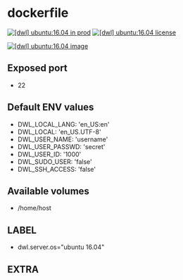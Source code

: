# dockerfile

[![[dwl] ubuntu:16.04 in prod][badge-shields]](https://hub.docker.com/r/davask/d-ubuntu/)
[![[dwl] ubuntu:16.04 license][badge-fossa]](https://app.fossa.io/projects/git%2Bhttps%3A%2F%2Fgithub.com%2Fdavask%2Fd-ubuntu?ref=badge_shield)

[![[dwl] ubuntu:16.04 image][badge-docker]](https://hub.docker.com/r/davask/d-ubuntu/)

[badge-docker]: https://dockeri.co/image/davask/d-ubuntu "[dwl] ubuntu:16.04 image"
[badge-shields]: https://img.shields.io/badge/davask%2Fd--ubuntu-env_prod-brightgreen.svg?style=flat "[dwl] ubuntu:16.04 in prod"
[badge-fossa]: https://img.shields.io/badge/davask%2Fd--ubuntu-license_MIT-brightgreen.svg?style=flat "[dwl] ubuntu:16.04 license"

## Exposed port

- 22
## Default ENV values

- DWL_LOCAL_LANG: 'en_US:en'
- DWL_LOCAL: 'en_US.UTF-8'
- DWL_USER_NAME: 'username'
- DWL_USER_PASSWD: 'secret'
- DWL_USER_ID: '1000'
- DWL_SUDO_USER: 'false'
- DWL_SSH_ACCESS: 'false'
## Available volumes

- /home/host
## LABEL

- dwl.server.os="ubuntu 16.04"

## EXTRA

